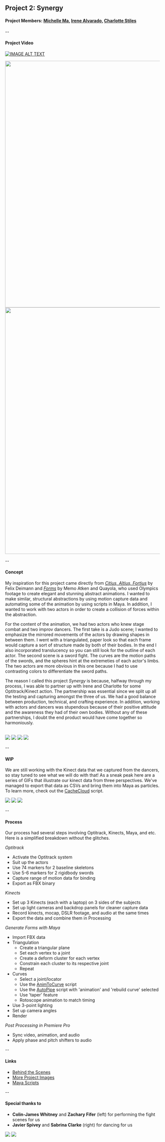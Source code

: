 ## Project 2: Synergy
#### Project Members: [Michelle Ma](README.md), [Irene Alvarado](../irene/README.md), [Charlotte Stiles](../charlotte/README.md)

--

#### Project Video

[![IMAGE ALT TEXT](Photos/mocap/swords_v2_0907.png)](https://vimeo.com/143089691 "Synergy")

<img src="Photos/mocap/judo_render_2_0259.png" width="800"> 
<img src="Photos/mocap/swords_v2_0352.png" width="800">

--

#### Concept

My inspiration for this project came directly from [*Citius, Altius, Fortius*](https://vimeo.com/100576137) by Felix Deimann and [*Forms*](http://www.quayola.com/forms/) by Memo Atken and Quayola, who used Olympics footage to create elegant and stunning abstract animations. I wanted to make similar, structural abstractions by using motion capture data and automating some of the animation by using scripts in Maya. In addition, I wanted to work with two actors in order to create a collision of forces within the abstraction.

For the content of the animation, we had two actors who knew stage combat and two improv dancers. The first take is a Judo scene; I wanted to emphasize the mirrored movements of the actors by drawing shapes in between them. I went with a triangulated, paper look so that each frame would capture a sort of structure made by both of their bodies. In the end I also incorporated translucency so you can still look for the outline of each actor. The second scene is a sword fight. The curves are the motion paths of the swords, and the spheres hint at the extremeties of each actor's limbs. The two actors are more obvious in this one because I had to use contrasting colors to differentiate the sword paths.

The reason I called this project *Synergy* is because, halfway through my process, I was able to partner up with Irene and Charlotte for some Optitrack/Kinect action. The partnership was essential since we split up all the testing and capturing amongst the three of us. We had a good balance between production, technical, and crafting experience. In addition, working with actors and dancers was stupendous because of their positive attitude and the awareness they had of their own bodies. Without any of these partnerships, I doubt the end product would have come together so harmoniously.

<br>
<img src="Photos/mocap/screen.jpg">  
<img src="Photos/mocap/sword_2.jpg">
<img src="Photos/mocap/kinect.jpg"> 
<img src="Photos/mocap/set.jpg">

--

#### WIP

We are still working with the Kinect data that we captured from the dancers, so stay tuned to see what we will do with that! As a sneak peak here are a series of GIFs that illustrate our kinect data from three perspectives. We've managed to export that data as CSVs and bring them into Maya as particles. To learn more, check out the [CacheCloud](Scripts/CacheCloud) script.

<img src="Photos/mocap/left10_square.gif"> 
<img src="Photos/mocap/back10_square.gif"> 
<img src="Photos/mocap/right10_square.gif">

--

#### Process

Our process had several steps involving Optitrack, Kinects, Maya, and etc. Here is a simplified breakdown without the glitches.

*Optitrack*
- Activate the Optitrack system
- Suit up the actors
- Use 74 markers for 2 baseline skeletons
- Use 5-6 markers for 2 rigidbody swords
- Capture range of motion data for binding
- Export as FBX binary

*Kinects*
- Set up 3 Kinects (each with a laptop) on 3 sides of the subjects
- Set up light cameras and backdrop panels for cleaner capture data
- Record kinects, mocap, DSLR footage, and audio at the same times
- Export the data and combine them in Processing

*Generate Forms with Maya*
- Import FBX data
- Triangulation
  * Create a triangular plane
  * Set each vertex to a joint
  * Create a deform cluster for each vertex
  * Constrain each cluster to its respective joint
  * Repeat
- Curves
  * Select a joint/locator
  * Use the [AnimToCurve](Scripts/AnimToCurve) script
  * Use the [AutoPipe](Scripts/AutoPipe) script with 'animation' and 'rebuild curve' selected
  * Use 'taper' feature
  * Rotoscope animation to match timing
- Use 3-point lighting
- Set up camera angles
- Render

*Post Processing in Premiere Pro*
- Sync video, animation, and audio
- Apply phase and pitch shifters to audio

-- 

#### Links
- [Behind the Scenes](https://vimeo.com/143092931)
- [More Project Images](https://github.com/michell3/Photos/tree/master/mocap)
- [Maya Scripts](Scripts)

-- 

#### Special thanks to
- **Colin-James Whitney** and **Zachary Fifer** (left) for performing the fight scenes for us
- **Javier Spivey** and **Sabrina Clarke** (right) for dancing for us

<img src="Photos/mocap/fighters.jpg"> 
<img src="Photos/mocap/dancers.jpg">
